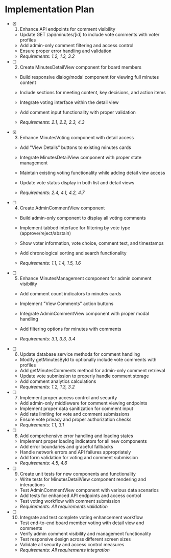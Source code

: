 # Implementation Plan

- [x] 1. Enhance API endpoints for comment visibility


  - Update GET /api/minutes/[id] to include vote comments with voter profiles
  - Add admin-only comment filtering and access control
  - Ensure proper error handling and validation
  - _Requirements: 1.2, 1.3, 3.2_




- [ ] 2. Create MinutesDetailView component for board members
  - Build responsive dialog/modal component for viewing full minutes content
  - Include sections for meeting content, key decisions, and action items
  - Integrate voting interface within the detail view



  - Add comment input functionality with proper validation
  - _Requirements: 2.1, 2.2, 2.3, 4.3_



- [x] 3. Enhance MinutesVoting component with detail access


  - Add "View Details" buttons to existing minutes cards
  - Integrate MinutesDetailView component with proper state management


  - Maintain existing voting functionality while adding detail view access
  - Update vote status display in both list and detail views
  - _Requirements: 2.4, 4.1, 4.2, 4.7_





- [ ] 4. Create AdminCommentView component
  - Build admin-only component to display all voting comments
  - Implement tabbed interface for filtering by vote type (approve/reject/abstain)
  - Show voter information, vote choice, comment text, and timestamps





  - Add chronological sorting and search functionality
  - _Requirements: 1.1, 1.4, 1.5, 1.6_





- [ ] 5. Enhance MinutesManagement component for admin comment visibility




  - Add comment count indicators to minutes cards
  - Implement "View Comments" action buttons
  - Integrate AdminCommentView component with proper modal handling
  - Add filtering options for minutes with comments


  - _Requirements: 3.1, 3.3, 3.4_

- [ ] 6. Update database service methods for comment handling
  - Modify getMinutesById to optionally include vote comments with profiles
  - Add getMinutesComments method for admin-only comment retrieval
  - Update vote submission to properly handle comment storage
  - Add comment analytics calculations
  - _Requirements: 1.2, 1.3, 3.2_

- [ ] 7. Implement proper access control and security
  - Add admin-only middleware for comment viewing endpoints
  - Implement proper data sanitization for comment input
  - Add rate limiting for vote and comment submissions
  - Ensure vote privacy and proper authorization checks
  - _Requirements: 1.1, 3.1_

- [ ] 8. Add comprehensive error handling and loading states
  - Implement proper loading indicators for all new components
  - Add error boundaries and graceful fallbacks
  - Handle network errors and API failures appropriately
  - Add form validation for voting and comment submission
  - _Requirements: 4.5, 4.6_

- [ ] 9. Create unit tests for new components and functionality
  - Write tests for MinutesDetailView component rendering and interactions
  - Test AdminCommentView component with various data scenarios
  - Add tests for enhanced API endpoints and access control
  - Test voting workflow with comment submission
  - _Requirements: All requirements validation_

- [ ] 10. Integrate and test complete voting enhancement workflow
  - Test end-to-end board member voting with detail view and comments
  - Verify admin comment visibility and management functionality
  - Test responsive design across different screen sizes
  - Validate all security and access control measures
  - _Requirements: All requirements integration_